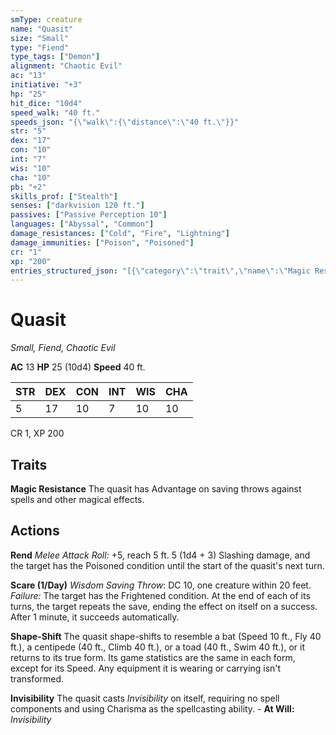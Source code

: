 ```yaml
---
smType: creature
name: "Quasit"
size: "Small"
type: "Fiend"
type_tags: ["Demon"]
alignment: "Chaotic Evil"
ac: "13"
initiative: "+3"
hp: "25"
hit_dice: "10d4"
speed_walk: "40 ft."
speeds_json: "{\"walk\":{\"distance\":\"40 ft.\"}}"
str: "5"
dex: "17"
con: "10"
int: "7"
wis: "10"
cha: "10"
pb: "+2"
skills_prof: ["Stealth"]
senses: ["darkvision 120 ft."]
passives: ["Passive Perception 10"]
languages: ["Abyssal", "Common"]
damage_resistances: ["Cold", "Fire", "Lightning"]
damage_immunities: ["Poison", "Poisoned"]
cr: "1"
xp: "200"
entries_structured_json: "[{\"category\":\"trait\",\"name\":\"Magic Resistance\",\"text\":\"The quasit has Advantage on saving throws against spells and other magical effects.\"},{\"category\":\"action\",\"name\":\"Rend\",\"text\":\"*Melee Attack Roll:* +5, reach 5 ft. 5 (1d4 + 3) Slashing damage, and the target has the Poisoned condition until the start of the quasit's next turn.\",\"kind\":\"Melee Attack Roll\",\"to_hit\":\"+5\",\"range\":\"5 ft\",\"damage\":\"5 (1d4 + 3) Slashing\"},{\"category\":\"action\",\"name\":\"Scare\",\"recharge\":\"1/Day\",\"text\":\"*Wisdom Saving Throw*: DC 10, one creature within 20 feet. *Failure:*  The target has the Frightened condition. At the end of each of its turns, the target repeats the save, ending the effect on itself on a success. After 1 minute, it succeeds automatically.\",\"target\":\"one creature\",\"save_ability\":\"WIS\",\"save_dc\":10},{\"category\":\"action\",\"name\":\"Shape-Shift\",\"text\":\"The quasit shape-shifts to resemble a bat (Speed 10 ft., Fly 40 ft.), a centipede (40 ft., Climb 40 ft.), or a toad (40 ft., Swim 40 ft.), or it returns to its true form. Its game statistics are the same in each form, except for its Speed. Any equipment it is wearing or carrying isn't transformed.\"},{\"category\":\"action\",\"name\":\"Invisibility\",\"text\":\"The quasit casts *Invisibility* on itself, requiring no spell components and using Charisma as the spellcasting ability. - **At Will:** *Invisibility*\"}]"
---
```


# Quasit
*Small, Fiend, Chaotic Evil*

**AC** 13
**HP** 25 (10d4)
**Speed** 40 ft.

| STR | DEX | CON | INT | WIS | CHA |
| --- | --- | --- | --- | --- | --- |
| 5 | 17 | 10 | 7 | 10 | 10 |

CR 1, XP 200

## Traits

**Magic Resistance**
The quasit has Advantage on saving throws against spells and other magical effects.

## Actions

**Rend**
*Melee Attack Roll:* +5, reach 5 ft. 5 (1d4 + 3) Slashing damage, and the target has the Poisoned condition until the start of the quasit's next turn.

**Scare (1/Day)**
*Wisdom Saving Throw*: DC 10, one creature within 20 feet. *Failure:*  The target has the Frightened condition. At the end of each of its turns, the target repeats the save, ending the effect on itself on a success. After 1 minute, it succeeds automatically.

**Shape-Shift**
The quasit shape-shifts to resemble a bat (Speed 10 ft., Fly 40 ft.), a centipede (40 ft., Climb 40 ft.), or a toad (40 ft., Swim 40 ft.), or it returns to its true form. Its game statistics are the same in each form, except for its Speed. Any equipment it is wearing or carrying isn't transformed.

**Invisibility**
The quasit casts *Invisibility* on itself, requiring no spell components and using Charisma as the spellcasting ability. - **At Will:** *Invisibility*

